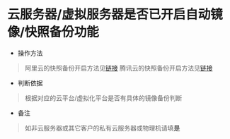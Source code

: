 # 云服务器/虚拟服务器是否已开启自动镜像/快照备份功能

- 操作方法
> 阿里云的快照备份开启方法见[链接](https://help.aliyun.com/document_detail/127811.html?spm=a2c4g.11186623.6.798.5d8d6060qspLqj)
> 腾讯云的快照备份开启方法见[链接](https://cloud.tencent.com/document/product/362/8191)

- 判断依据
> 根据对应的云平台/虚拟化平台是否有具体的镜像备份判断

- 备注
> 如非云服务器或其它客户的私有云服务器或物理机请填**是**